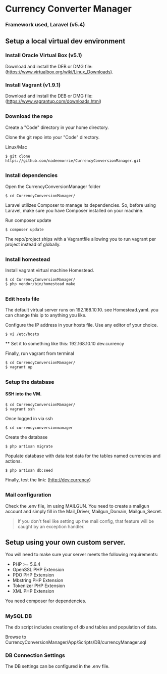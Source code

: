 # Currency Converter Manager

### Framework used, Laravel (v5.4)

## Setup a local virtual dev environment

### Install Oracle Virtual Box (v5.1)
Download and install the DEB or DMG file: (https://www.virtualbox.org/wiki/Linux_Downloads).

### Install Vagrant (v1.9.1)
Download and install the DEB or DMG file: (https://www.vagrantup.com/downloads.html)

##

### Download the repo
Create a "Code" directory in your home directory.

Clone the git repo into your "Code" directory.

Linux/Mac
```
$ git clone https://github.com/nadeemorrie/CurrencyConversionManager.git
```
##

### Install dependencies

Open the CurrencyConversionManager folder
```
$ cd CurrencyConversionManager/
```
Laravel utilizes Composer to manage its dependencies. So, before using Laravel, make sure you have Composer installed on your machine.

Run composer update
```
$ composer update
```
The repo/project ships with a Vagrantfile allowing you to run vagrant per project instead of globally.

##

### Install homestead

Install vagrant virtual machine Homestead.
```
$ cd CurrencyConversionManager/
$ php vendor/bin/homestead make
```
##

### Edit hosts file

The default virtual server runs on 192.168.10.10. see Homestead.yaml. you can change this ip to anything you like.

Configure the IP address in your hosts file. Use any editor of your choice.
```
$ vi /etc/hosts
```
** Set it to something like this: 192.168.10.10 dev.currency

Finally, run vagrant from terminal
```
$ cd CurrencyConversionManager/
$ vagrant up
```
##

### Setup the database

#### SSH into the VM.
```
$ cd CurrencyConversionManager/
$ vagrant ssh
```
Once logged in via ssh
```
$ cd currencyconversionmanager
```
Create the database
```
$ php artisan migrate
```
Populate database with data test data for the tables named currencies and actions.
```
$ php artisan db:seed
```
Finally, test the link: (http://dev.currency)

##

### Mail configuration
Check the .env file, im using MAILGUN. You need to create a mailgun account and simply fill in the
Mail_Driver, Mailgun_Domain, Mailgun_Secret.
> If you don't feel like setting up the mail config, that feature will be caught by an exception handler.

##

## Setup using your own custom server.

You will need to make sure your server meets the following requirements:

* PHP >= 5.6.4
* OpenSSL PHP Extension
* PDO PHP Extension
* Mbstring PHP Extension
* Tokenizer PHP Extension
* XML PHP Extension

You need composer for dependencies.

##

### MySQL DB

The db script includes creationg of db and tables and population of data.

Browse to CurrencyConversionManager/App/Scripts/DB/currencyManager.sql

### DB Connection Settings
The DB settings can be configured in the .env file.
